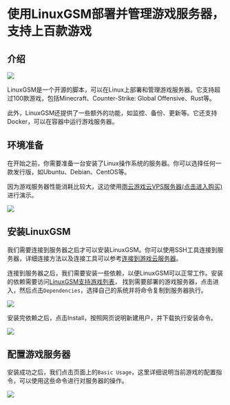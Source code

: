 # 使用LinuxGSM部署并管理游戏服务器，支持上百款游戏

## 介绍

![](https://cn-sy1.rains3.com/rainyun-assets/pic/2024/03/20240306121335_80cde90db39cb1313b921ed16f8257b6.png)

LinuxGSM是一个开源的脚本，可以在Linux上部署和管理游戏服务器。它支持超过100款游戏，包括Minecraft、Counter-Strike: Global Offensive、Rust等。

此外，LinuxGSM还提供了一些额外的功能，如监控、备份、更新等。它还支持Docker，可以在容器中运行游戏服务器。

## 环境准备

在开始之前，你需要准备一台安装了Linux操作系统的服务器。你可以选择任何一款发行版，如Ubuntu、Debian、CentOS等。

因为游戏服务器性能消耗比较大，这边使用[雨云游戏云VPS服务器(点击进入购买)](https://app.rainyun.com/apps/rgs/buy)进行演示。

![](https://cn-sy1.rains3.com/rainyun-assets/pic/2024/03/20240306121933_41e3d41a84284984c7521d061b9b6763.png)

## 安装LinuxGSM

我们需要连接到服务器之后才可以安装LinuxGSM。你可以使用SSH工具连接到服务器，详细连接方法以及连接工具可以参考[连接到游戏云服务器](/docs/rgs/connect)。

连接到服务器之后，我们需要安装一些依赖，以便LinuxGSM可以正常工作。安装的依赖需要访问[LinuxGSM支持游戏列表](https://linuxgsm.com/servers/)，
找到需要部署的游戏服务器，点击进入，然后点击`Dependencies`，选择自己的系统并将命令复制到服务器执行。

![](https://cn-sy1.rains3.com/rainyun-assets/pic/2024/03/20240306122916_d4a6019515e11918e40267833bdb3173.png)

安装完依赖之后，点击Install，按照网页说明新建用户，并下载执行安装命令。

![](https://cn-sy1.rains3.com/rainyun-assets/pic/2024/02/20240228150352_e9e0c1f4adbadc8c5ed27bb8e40f200a.png)

## 配置游戏服务器

安装成功之后，我们点击页面上的`Basic Usage`，这里详细说明当前游戏的配置指令，可以使用这些命令进行对服务器的操作。

![](https://cn-sy1.rains3.com/rainyun-assets/pic/2024/03/20240307144453_55af090d77b349890e0a55abfd725d00.png)

